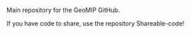 Main repository for the GeoMIP GitHub.

If you have code to share, use the repository Shareable-code!

